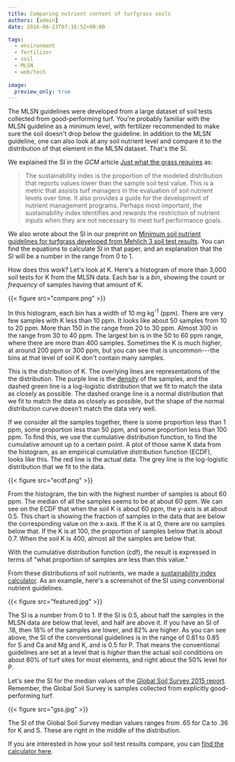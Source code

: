 ```yaml
---
title: Comparing nutrient content of turfgrass soils
authors: [admin]
date: 2016-06-23T07:16:52+00:00

tags:
  - environment
  - fertilizer
  - soil
  - MLSN
  - web/tech
  
image:
  preview_only: true
---
```


The MLSN guidelines were developed from a large dataset of soil tests collected from good-performing turf. You're probably familiar with the MLSN guideline as a minimum level, with fertilizer recommended to make sure the soil doesn't drop below the guideline. In addition to the MLSN guideline, one can also look at any soil nutrient level and compare it to the distribution of that element in the MLSN dataset. That's the SI.

We explained the SI in the *GCM* article [Just what the grass requires](http://files.asianturfgrass.com/201401_woods_et_al_gcm_mlsn.pdf) as:

> The sustainability index is the proportion of the modeled distribution that reports values lower than the sample soil test value. This is a metric that assists turf managers in the evaluation of soil nutrient levels over time. It also provides a guide for the development of nutrient management programs. Perhaps most important, the sustainability index identifies and rewards the restriction of nutrient inputs when they are not necessary to meet turf performance goals.

We also wrote about the SI in our preprint on [Minimum soil nutrient guidelines for turfgrass developed from Mehlich 3 soil test results](https://peerj.com/preprints/2144/). You can find the equations to calculate SI in that paper, and an explanation that the SI will be a number in the range from 0 to 1.

How does this work? Let's look at K. Here's a histogram of more than 3,000 soil tests for K from the MLSN data. Each bar is a *bin*, showing the count or *frequency* of samples having that amount of K.

{{< figure src="compare.png" >}}

In this histogram, each bin has a width of 10 mg kg<sup>-1</sup> (ppm). There are very few samples with K less than 10 ppm. It looks like about 50 samples from 10 to 20 ppm. More than 150 in the range from 20 to 30 ppm. Almost 300 in the range from 30 to 40 ppm. The largest bin is in the 50 to 60 ppm range, where there are more than 400 samples. Sometimes the K is much higher, at around 200 ppm or 300 ppm, but you can see that is uncommon---the bins at that level of soil K don't contain many samples.

This is the distribution of K. The overlying lines are representations of the the distribution. The purple line is the [density](https://en.wikipedia.org/wiki/Density_estimation) of the samples, and the dashed green line is a log-logistic distribution that we fit to match the data as closely as possible. The dashed orange line is a normal distribution that we fit to match the data as closely as possible, but the shape of the normal distribution curve doesn't match the data very well.

If we consider all the samples together, there is some proportion less than 1 ppm, some proportion less than 50 ppm, and some proportion less than 100 ppm. To find this, we use the cumulative distribution function, to find the cumulative amount up to a certain point. A plot of those same K data from the histogram, as an empirical cumulative distribution function (ECDF), looks like this. The red line is the actual data. The grey line is the log-logistic distribution that we fit to the data.

{{< figure src="ecdf.png" >}}

From the histogram, the bin with the highest number of samples is about 60 ppm. The median of all the samples seems to be at about 60 ppm. We can see on the ECDF that when the soil K is about 60 ppm, the y-axis is at about 0.5. This chart is showing the fraction of samples in the data that are below the corresponding value on the x-axis. If the K is at 0, there are no samples below that. If the K is at 100, the proportion of samples below that is about 0.7. When the soil K is 400, almost all the samples are below that.

With the cumulative distribution function (cdf), the result is expressed in terms of "what proportion of samples are less than this value."

From these distributions of soil nutrients, we made a [sustainability index calculator](https://asianturfgrass.shinyapps.io/turfsi/). As an example, here's a screenshot of the SI using conventional nutrient guidelines.

{{< figure src="featured.jpg" >}}

The SI is a number from 0 to 1. If the SI is 0.5, about half the samples in the MLSN data are below that level, and half are above it. If you have an SI of .18, then 18% of the samples are lower, and 82% are higher. As you can see above, the SI of the conventional guidelines is in the range of 0.81 to 0.85 for S and Ca and Mg and K, and is 0.5 for P. That means the conventional guidelines are set at a level that is *higher* than the actual soil conditions on about 80% of turf sites for most elements, and right about the 50% level for P.

Let's see the SI for the median values of the [Global Soil Survey 2015 report](https://www.paceturf.org/PTRI/Documents/2015_gss_report.pdf). Remember, the Global Soil Survey is samples collected from explicitly good-performing turf.

{{< figure src="gss.jpg" >}}

The SI of the Global Soil Survey median values ranges from .65 for Ca to .36 for K and S. These are right in the middle of the distribution.

If you are interested in how your soil test results compare, you can [find the calculator here](https://asianturfgrass.shinyapps.io/turfsi/).
